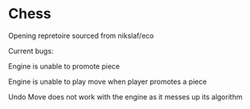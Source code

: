 # Chess
Opening repretoire sourced from nikslaf/eco

Current bugs:

Engine is unable to promote piece

Engine is unable to play move when player promotes a piece

Undo Move does not work with the engine as it messes up its algorithm


